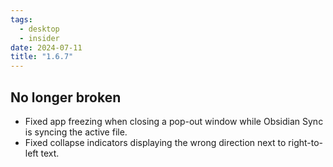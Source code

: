 ```yaml
---
tags:
  - desktop
  - insider
date: 2024-07-11
title: "1.6.7"
---
```


## No longer broken

- Fixed app freezing when closing a pop-out window while Obsidian Sync is syncing the active file.
- Fixed collapse indicators displaying the wrong direction next to right-to-left text.
